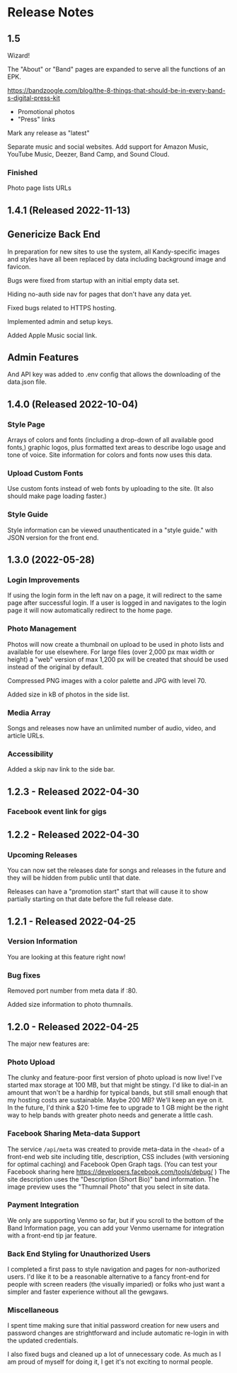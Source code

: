 # Release Notes

## 1.5

Wizard!

The "About" or "Band" pages are expanded to serve all the functions of an EPK.

https://bandzoogle.com/blog/the-8-things-that-should-be-in-every-band-s-digital-press-kit

* Promotional photos
* "Press" links

Mark any release as "latest"

Separate music and social websites. Add support for Amazon Music, YouTube Music, Deezer, Band Camp, and Sound Cloud.

### Finished

Photo page lists URLs

## 1.4.1 (Released 2022-11-13)

## Genericize Back End

In preparation for new sites to use the system, all Kandy-specific images and styles have all been replaced by data including background image and favicon.

Bugs were fixed from startup with an initial empty data set.

Hiding no-auth side nav for pages that don't have any data yet.

Fixed bugs related to HTTPS hosting.

Implemented admin and setup keys.

Added Apple Music social link.

## Admin Features

And API key was added to .env config that allows the downloading of the data.json file.

## 1.4.0 (Released 2022-10-04)

### Style Page

Arrays of colors and fonts (including a drop-down of all available good fonts,) graphic logos, plus formatted text areas to describe logo usage and tone of voice. Site information for colors and fonts now uses this data.

### Upload Custom Fonts

Use custom fonts instead of web fonts by uploading to the site. (It also should make page loading faster.)

### Style Guide

Style information can be viewed unauthenticated in a "style guide." with JSON version for the front end.

## 1.3.0 (2022-05-28)

### Login Improvements

If using the login form in the left nav on a page, it will redirect to the same page after successful login. If a user is logged in and navigates to the login page it will now automatically redirect to the home page.

### Photo Management

Photos will now create a thumbnail on upload to be used in photo lists and available for use elsewhere. For large files (over 2,000 px max width or height) a "web" version of max 1,200 px will be created that should be used instead of the original by default.

Compressed PNG images with a color palette and JPG with level 70.

Added size in kB of photos in the side list.

### Media Array

Songs and releases now have an unlimited number of audio, video, and article URLs.

### Accessibility

Added a skip nav link to the side bar.

## 1.2.3 - Released 2022-04-30

### Facebook event link for gigs

## 1.2.2 - Released 2022-04-30

### Upcoming Releases

You can now set the releases date for songs and releases in the future and they will be hidden from public until that date.

Releases can have a "promotion start" start that will cause it to show partially starting on that date before the full release date.

## 1.2.1 - Released 2022-04-25

### Version Information

You are looking at this feature right now!

### Bug fixes

Removed port number from meta data if :80.

Added size information to photo thumnails.

## 1.2.0 - Released 2022-04-25

The major new features are:

### Photo Upload

The clunky and feature-poor first version of photo upload is now live! I've started max storage at 100 MB, but that might be stingy. I'd like to dial-in an amount that won't be a hardhip for typical bands, but still small enough that my hosting costs are sustainable. Maybe 200 MB? We'll keep an eye on it. In the future,  I'd think a $20 1-time fee to upgrade to 1 GB might be the right way to help bands with greater photo needs and generate a little cash.

### Facebook Sharing Meta-data Support

The service `/api/meta` was created to provide meta-data in the `<head>` of a front-end web site including title, description, CSS includes (with versioning for optimal caching) and Facebook Open Graph tags. (You can test your Facebook sharing here https://developers.facebook.com/tools/debug/ ) The site description uses the "Description (Short Bio)" band information. The image preview uses the "Thumnail Photo" that you select in site data.

### Payment Integration

We only are supporting Venmo so far, but if you scroll to the bottom of the Band Information page, you can add your Venmo username for integration with a front-end tip jar feature.

### Back End Styling for Unauthorized Users

I completed a first pass to style navigation and pages for non-authorized users. I'd like it to be a reasonable alternative to a fancy front-end for people with screen readers (the visually imparied) or folks who just want a simpler and faster experience without all the gewgaws.

### Miscellaneous

I spent time making sure that initial password creation for new users and password changes are strightforward and include automatic re-login in with the updated credentials.

I also fixed bugs and cleaned up a lot of unnecessary code. As much as I am proud of myself for doing it, I get it's not exciting to normal people.
